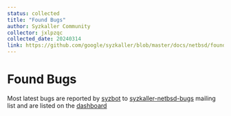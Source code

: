 ```yaml
---
status: collected
title: "Found Bugs"
author: Syzkaller Community
collector: jxlpzqc
collected_date: 20240314
link: https://github.com/google/syzkaller/blob/master/docs/netbsd/found_bugs.md
---
```


# Found Bugs

Most latest bugs are reported by [syzbot](/docs/syzbot.md) to
[syzkaller-netbsd-bugs](https://groups.google.com/forum/#!forum/syzkaller-netbsd-bugs)
mailing list and are listed on the [dashboard](https://syzkaller.appspot.com/netbsd)